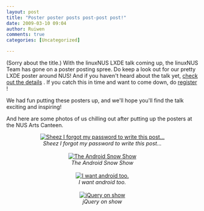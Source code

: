 ```yaml
---
layout: post
title: "Poster poster posts post-post post!"
date: 2009-03-10 09:04
author: Ruiwen
comments: true
categories: [Uncategorized]

---
```

(Sorry about the title.) With the linuxNUS LXDE talk coming up, the linuxNUS Team has gone on a poster posting spree. Do keep a look out for our pretty LXDE poster around NUS! And if you haven't heard about the talk yet, <a title="Open up to Open Source: LXDE" href="http://linuxnus.org/2009/03/04/open-up-to-lxde/" target="_blank" title="Open up to Open Source: LXDE">check out the details</a> . If you catch this in time and want to come down, do <a href="http://linuxnus.org/registration/lxde">register</a> !

We had fun putting these posters up, and we'll hope you'll find the talk exciting and inspiring!

And here are some photos of us chilling out after putting up the posters at the NUS Arts Canteen.

<div align="center"><a href="http://good-times.webshots.com/photo/2488343620101890940klpWcp"><img src="http://inlinethumb43.webshots.com/44458/2488343620101890940S425x425Q85.jpg" alt="Sheez I forgot my password to write this post..."></a><br /><em>Sheez I forgot my password to write this post...</em></div>
<br />
<div align="center"><a href="http://good-times.webshots.com/photo/2329683910101890940pSIBON"><img src="http://inlinethumb22.webshots.com/16277/2329683910101890940S425x425Q85.jpg" alt="The Android Snow Show"></a><br /><em><em>The Android Snow Show</em></em></div>

<br />

<div align="center"><a href="http://good-times.webshots.com/photo/2777404150101890940HwJImi"><img src="http://inlinethumb14.webshots.com/41933/2777404150101890940S425x425Q85.jpg" alt="I want android too."></a><br /><em>I want android too.</em></div>

<br />

<div align="center"><a href="http://good-times.webshots.com/photo/2435546350101890940JDjjaa"><img src="http://inlinethumb07.webshots.com/26822/2435546350101890940S425x425Q85.jpg" alt="jQuery on show"></a><br /><em>jQuery on show</em></div>
